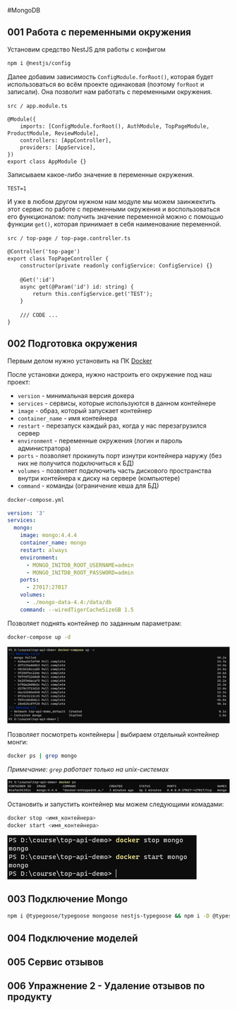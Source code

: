 #MongoDB 

## 001 Работа с переменными окружения

Установим средство NestJS для работы с конфигом

```bash
npm i @nestjs/config
```

Далее добавим зависимость `ConfigModule.forRoot()`, которая будет использоваться во всём проекте одинаковая (поэтому `forRoot` и записали). Она позволит нам работать с переменными окружения.

`src / app.module.ts`
```TS
@Module({
	imports: [ConfigModule.forRoot(), AuthModule, TopPageModule, ProductModule, ReviewModule],
	controllers: [AppController],
	providers: [AppService],
})
export class AppModule {}
```

Записываем какое-либо значение в переменные окружения.

```env
TEST=1
```

И уже в любом другом нужном нам модуле мы можем заинжектить этот сервис по работе с переменными окружения и воспользоваться его функционалом: получить значение переменной можно с помощью функции `get()`, которая принимает в себя наименование переменной.

`src / top-page / top-page.controller.ts`
```TS
@Controller('top-page')
export class TopPageController {
	constructor(private readonly configService: ConfigService) {}

	@Get(':id')
	async get(@Param('id') id: string) {
		return this.configService.get('TEST');
	}

	/// CODE ...
}
```

## 002 Подготовка окружения

Первым делом нужно установить на ПК [Docker](https://www.docker.com/products/docker-desktop/)

После установки докера, нужно настроить его окружение под наш проект:
- `version` - минимальная версия докера
- `services` - сервисы, которые используются в данном контейнере
- `image` - образ, который запускает контейнер
- `container_name` - имя контейнера
- `restart` - перезапуск каждый раз, когда у нас перезагрузился сервер
- `environment` - переменные окружения (логин и пароль администратора)
- `ports` - позволяет прокинуть порт изнутри контейнера наружу (без них не получится подключиться к БД)
- `volumes` - позволяет подключить часть дискового пространства внутри контейнера к диску на сервере (компьютере)
- `command` -  команды (ограничение кеша для БД)

`docker-compose.yml`
```yml
version: '3'  
services:  
  mongo:  
    image: mongo:4.4.4  
    container_name: mongo  
    restart: always  
    environment:  
      - MONGO_INITDB_ROOT_USERNAME=admin  
      - MONGO_INITDB_ROOT_PASSWORD=admin  
    ports:  
      - 27017:27017  
    volumes:  
      - ./mongo-data-4.4:/data/db  
    command: --wiredTigerCacheSizeGB 1.5
```

Позволяет поднять контейнер по заданным параметрам:

```bash
docker-compose up -d
```

![](_png/Pasted%20image%2020230203185144.png)

Позволяет посмотреть контейнеры | выбираем отдельный контейнер монги:

```bash
docker ps | grep mongo
```

*Примечание: `grep` работает только на unix-системах*

![](_png/Pasted%20image%2020230203185507.png)

Остановить и запустить контейнер мы можем следующими комадами:

```bash
docker stop <имя_контейнера>
docker start <имя_контейнера>
```

![](_png/Pasted%20image%2020230203185629.png)

## 003 Подключение Mongo



```bash
npm i @typegoose/typegoose mongoose nestjs-typegoose && npm i -D @types/mongoose
```











## 004 Подключение моделей







## 005 Сервис отзывов







## 006 Упражнение 2 - Удаление отзывов по продукту








